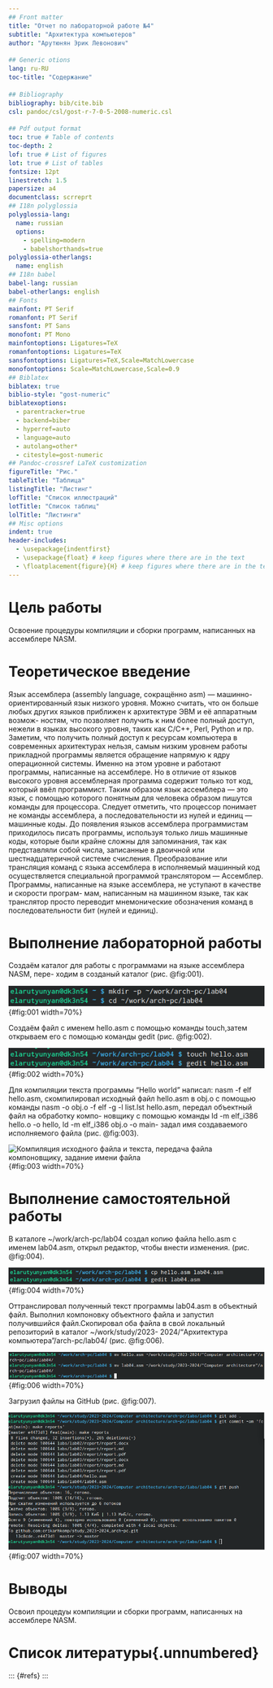 ```yaml
---
## Front matter
title: "Отчет по лабораторной работе №4"
subtitle: "Архитектура компьютеров"
author: "Арутюнян Эрик Левонович"

## Generic otions
lang: ru-RU
toc-title: "Содержание"

## Bibliography
bibliography: bib/cite.bib
csl: pandoc/csl/gost-r-7-0-5-2008-numeric.csl

## Pdf output format
toc: true # Table of contents
toc-depth: 2
lof: true # List of figures
lot: true # List of tables
fontsize: 12pt
linestretch: 1.5
papersize: a4
documentclass: scrreprt
## I18n polyglossia
polyglossia-lang:
  name: russian
  options:
	- spelling=modern
	- babelshorthands=true
polyglossia-otherlangs:
  name: english
## I18n babel
babel-lang: russian
babel-otherlangs: english
## Fonts
mainfont: PT Serif
romanfont: PT Serif
sansfont: PT Sans
monofont: PT Mono
mainfontoptions: Ligatures=TeX
romanfontoptions: Ligatures=TeX
sansfontoptions: Ligatures=TeX,Scale=MatchLowercase
monofontoptions: Scale=MatchLowercase,Scale=0.9
## Biblatex
biblatex: true
biblio-style: "gost-numeric"
biblatexoptions:
  - parentracker=true
  - backend=biber
  - hyperref=auto
  - language=auto
  - autolang=other*
  - citestyle=gost-numeric
## Pandoc-crossref LaTeX customization
figureTitle: "Рис."
tableTitle: "Таблица"
listingTitle: "Листинг"
lofTitle: "Список иллюстраций"
lotTitle: "Список таблиц"
lolTitle: "Листинги"
## Misc options
indent: true
header-includes:
  - \usepackage{indentfirst}
  - \usepackage{float} # keep figures where there are in the text
  - \floatplacement{figure}{H} # keep figures where there are in the text
---
```


# Цель работы

Освоение процедуры компиляции и сборки программ, написанных на ассемблере NASM.


# Теоретическое введение

Язык ассемблера (assembly language, сокращённо asm) — машинно-
ориентированный язык низкого уровня. Можно считать, что он больше
любых других языков приближен к архитектуре ЭВМ и её аппаратным возмож-
ностям, что позволяет получить к ним более полный доступ, нежели в языках
высокого уровня, таких как C/C++, Perl, Python и пр. Заметим, что получить
полный доступ к ресурсам компьютера в современных архитектурах нельзя,
самым низким уровнем работы прикладной программы является обращение
напрямую к ядру операционной системы. Именно на этом уровне и работают
программы, написанные на ассемблере. Но в отличие от языков высокого уровня
ассемблерная программа содержит только тот код, который ввёл программист.
Таким образом язык ассемблера — это язык, с помощью которого понятным
для человека образом пишутся команды для процессора. Следует отметить, что
процессор понимает не команды ассемблера, а последовательности из нулей и
единиц — машинные коды. До появления языков ассемблера программистам
приходилось писать программы, используя только лишь машинные коды,
которые были крайне сложны для запоминания, так как представляли собой
числа, записанные в двоичной или шестнадцатеричной системе счисления.
Преобразование или трансляция команд с языка ассемблера в исполняемый
машинный код осуществляется специальной программой транслятором —
Ассемблер. Программы, написанные на языке ассемблера, не уступают в качестве
и скорости програм- мам, написанным на машинном языке, так как транслятор
просто переводит мнемонические обозначения команд в последовательности бит (нулей и единиц).

# Выполнение лабораторной работы

 Создаём каталог для работы с программами на языке ассемблера NASM, пере-
ходим в созданый каталог (рис. @fig:001).

![Создание каталога и переход в него](image/1.png){#fig:001 width=70%}

Создаём файл с именем hello.asm с помощью команды touch,затем открываем
его с помощью команды gedit (рис. @fig:002).

![Создание и открытие файла](image/2.png){#fig:002 width=70%}

Для компиляции текста программы “Hello world” написал: nasm -f elf hello.asm,
скомпилировал исходный файл hello.asm в obj.o с помощью команды nasm -o
obj.o -f elf -g -l list.lst hello.asm, передал объектный файл на обработку компо-
новщику с помощью команды ld -m elf_i386 hello.o -o hello, ld -m elf_i386 obj.o -o
main- задал имя создаваемого исполняемого файла (рис. @fig:003).

![ Компиляция исходного файла и текста, передача файла компоновщику,
задание имени файла](image/4.png){#fig:003 width=70%}

# Выполнение самостоятельной работы

В каталоге ~/work/arch-pc/lab04 создал копию файла hello.asm с именем
lab04.asm, открыл редактор, чтобы внести изменения. (рис. @fig:004).

![ Создание копии, открытие редактора ](image/5.png){#fig:004 width=70%}

Оттранслировал полученный текст программы lab04.asm в объектный файл.
Выполнил компоновку объектного файла и запустил получившийся файл.Скопировал оба файла в свой локальный репозиторий в каталог ~/work/study/2023-
2024/“Архитектура компьютера”/arch-pc/lab04/ (рис. @fig:006).

![Копирование файлов ](image/6.png){#fig:006 width=70%}

Загрузил файлы на GitHub (рис. @fig:007).

![ Загрузка на GitHub ](image/7.png){#fig:007 width=70%}

# Выводы

Освоил процедуы компиляции и сборки программ, написанных на ассемблере NASM.

# Список литературы{.unnumbered}

::: {#refs}
:::

